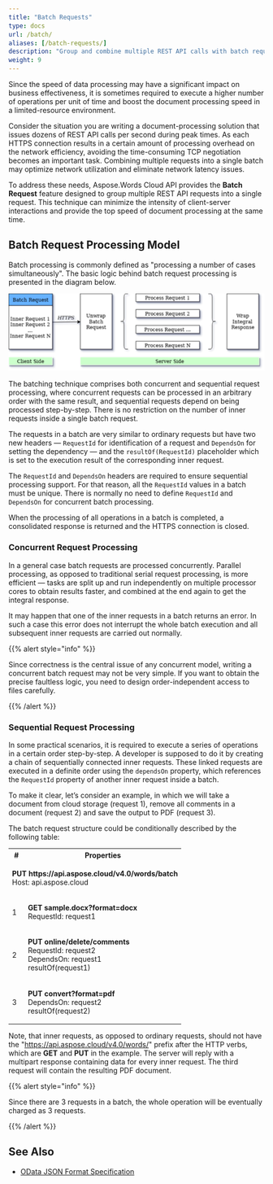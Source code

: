 ```yaml
---
title: "Batch Requests"
type: docs
url: /batch/
aliases: [/batch-requests/]
description: "Group and combine multiple REST API calls with batch requests"
weight: 9
---
```


Since the speed of data processing may have a significant impact on business effectiveness, it is sometimes required to execute a higher number of operations per unit of time and boost the document processing speed in a limited-resource environment.

Consider the situation you are writing a document-processing solution that issues dozens of REST API calls per second during peak times. As each HTTPS connection results in a certain amount of processing overhead on the network efficiency, avoiding the time-consuming TCP negotiation becomes an important task. Combining multiple requests into a single batch may optimize network utilization and eliminate network latency issues.

To address these needs, Aspose.Words Cloud API provides the **Batch Request** feature designed to group multiple REST API requests into a single request. This technique can minimize the intensity of client-server interactions and provide the top speed of document processing at the same time.

## Batch Request Processing Model

Batch processing is commonly defined as "processing a number of cases simultaneously". The basic logic behind batch request processing is presented in the diagram below.

![batch.png](batch.png)

The batching technique comprises both concurrent and sequential request processing, where concurrent requests can be processed in an arbitrary order with the same result, and sequential requests depend on being processed step-by-step. There is no restriction on the number of inner requests inside a single batch request.

The requests in a batch are very similar to ordinary requests but have two new headers — `RequestId` for identification of a request and `DependsOn` for setting the dependency — and the `resultOf(RequestId)` placeholder which is set to the execution result of the corresponding inner request.

The `RequestId` and `DependsOn` headers are required to ensure sequential processing support. For that reason, all the `RequestId` values in a batch must be unique. There is normally no need to define `RequestId` and `DependsOn` for concurrent batch processing.

When the processing of all operations in a batch is completed, a consolidated response is returned and the HTTPS connection is closed.

### Concurrent Request Processing

In a general case batch requests are processed concurrently. Parallel processing, as opposed to traditional serial request processing, is more efficient — tasks are split up and run independently on multiple processor cores to obtain results faster, and combined at the end again to get the integral response.

It may happen that one of the inner requests in a batch returns an error. In such a case this error does not interrupt the whole batch execution and all subsequent inner requests are carried out normally.

{{% alert style="info" %}}

Since correctness is the central issue of any concurrent model, writing a concurrent batch request may not be very simple. If you want to obtain the precise faultless logic, you need to design order-independent access to files carefully.

{{% /alert %}}

### Sequential Request Processing

In some practical scenarios, it is required to execute a series of operations in a certain order step-by-step. A developer is supposed to do it by creating a chain of sequentially connected inner requests. These linked requests are executed in a definite order using the `dependsOn` property, which references the `RequestId` property of another inner request inside a batch.

To make it clear, let’s consider an example, in which we will take a document from cloud storage (request 1), remove all comments in a document (request 2) and save the output to PDF (request 3).

The batch request structure could be conditionally described by the following table:

<table>
  <tr>
    <th>#</th>
    <th>Properties</th>
  </tr>
  <tr>
    <td colspan="2"><p><strong>PUT https://api.aspose.cloud/v4.0/words/batch</strong><br>Host: api.aspose.cloud</p></td>
  </tr>
  <tr>
    <td>1</td>
    <td><p><strong>GET sample.docx?format=docx</strong><br>RequestId: request1</p></td>
  </tr>
  <tr>
    <td>2</td>
    <td><p><strong>PUT online/delete/comments</strong><br>RequestId: request2<br>DependsOn: request1<br>resultOf(request1)</p></td>
  </tr>
    <tr>
    <td>3</td>
    <td><p><strong>PUT convert?format=pdf</strong><br>DependsOn: request2<br>resultOf(request2)</p></td>
  </tr>
</table>

Note, that inner requests, as opposed to ordinary requests, should not have the "https://api.aspose.cloud/v4.0/words/" prefix after the HTTP verbs, which are **GET** and **PUT** in the example. The server will reply with a multipart response containing data for every inner request. The third request will contain the resulting PDF document.

{{% alert style="info" %}}

Since there are 3 requests in a batch, the whole operation will be eventually charged as 3 requests.

{{% /alert %}}

## See Also

* [OData JSON Format Specification](http://docs.oasis-open.org/odata/odata-json-format/v4.01/odata-json-format-v4.01.html#_Toc38457781)
